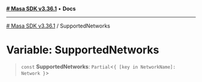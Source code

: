 [**# Masa SDK v3.36.1**](../README.md) • **Docs**

***

[# Masa SDK v3.36.1](../globals.md) / SupportedNetworks

# Variable: SupportedNetworks

> `const` **SupportedNetworks**: `Partial`\<`{ [key in NetworkName]: Network }`\>
